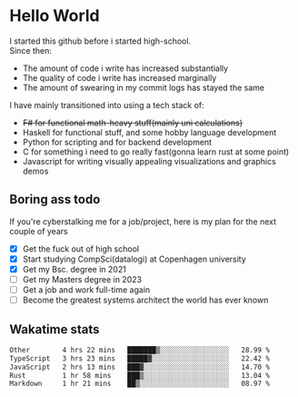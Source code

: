 # Hello World

I started this github before i started high-school.  
Since then:
- The amount of code i write has increased substantially
- The quality of code i write has increased marginally
- The amount of swearing in my commit logs has stayed the same

I have mainly transitioned into using a tech stack of:
- ~~F# for functional math-heavy stuff(mainly uni calculations)~~
- Haskell for functional stuff, and some hobby language development
- Python for scripting and for backend development
- C for something i need to go really fast(gonna learn rust at some point)
- Javascript for writing visually appealing visualizations and graphics demos

## Boring ass todo
If you're cyberstalking me for a job/project, here is my plan for the next couple of years
- [x] Get the fuck out of high school
- [x] Start studying CompSci(datalogi) at Copenhagen university
- [x] Get my Bsc. degree in 2021
- [ ] Get my Masters degree in 2023
- [ ] Get a job and work full-time again
- [ ] Become the greatest systems architect the world has ever known

## Wakatime stats
<!--START_SECTION:waka-->

```txt
Other        4 hrs 22 mins   ███████▒░░░░░░░░░░░░░░░░░   28.99 %
TypeScript   3 hrs 23 mins   █████▓░░░░░░░░░░░░░░░░░░░   22.42 %
JavaScript   2 hrs 13 mins   ███▓░░░░░░░░░░░░░░░░░░░░░   14.70 %
Rust         1 hr 58 mins    ███▒░░░░░░░░░░░░░░░░░░░░░   13.04 %
Markdown     1 hr 21 mins    ██▒░░░░░░░░░░░░░░░░░░░░░░   08.97 %
```

<!--END_SECTION:waka-->
